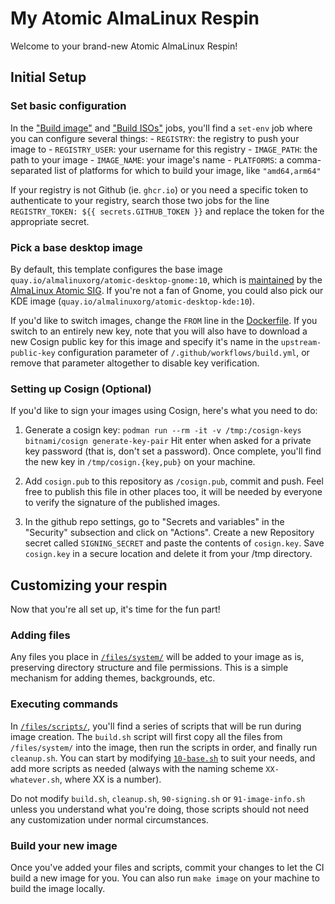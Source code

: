 # My Atomic AlmaLinux Respin

Welcome to your brand-new Atomic AlmaLinux Respin!

## Initial Setup

### Set basic configuration

In the ["Build image"](.github/workflows/build.yml) and ["Build ISOs"](.github/workflows/build-iso.yml) jobs, you'll
find a `set-env` job where you can configure several things:
    - `REGISTRY`: the registry to push your image to
    - `REGISTRY_USER`: your username for this registry
    - `IMAGE_PATH`: the path to your image
    - `IMAGE_NAME`: your image's name
    - `PLATFORMS`: a comma-separated list of platforms for which to build your image, like `"amd64,arm64"`

If your registry is not Github (ie. `ghcr.io`) or you need a specific token to authenticate
to your registry, search those two jobs for the line `REGISTRY_TOKEN: ${{ secrets.GITHUB_TOKEN }}`
and replace the token for the appropriate secret.

### Pick a base desktop image

By default, this template configures the base image `quay.io/almalinuxorg/atomic-desktop-gnome:10`,
which is [maintained](https://github.com/AlmaLinux/atomic-desktop) by the [AlmaLinux Atomic SIG](https://wiki.almalinux.org/sigs/Atomic.html).
If you're not a fan of Gnome, you could also pick our KDE image (`quay.io/almalinuxorg/atomic-desktop-kde:10`).

If you'd like to switch images, change the `FROM` line in the [Dockerfile](Dockerfile).
If you switch to an entirely new key, note that you will also have to download a new Cosign public
key for this image and specify it's name in the `upstream-public-key` configuration
parameter of `/.github/workflows/build.yml`, or remove that parameter altogether to
disable key verification.

### Setting up Cosign (Optional)

If you'd like to sign your images using Cosign, here's what you need to do:

1. Generate a cosign key:
    `podman run --rm -it -v /tmp:/cosign-keys bitnami/cosign generate-key-pair`
    Hit enter when asked for a private key password (that is, don't set a password). Once complete, you'll find the new key in `/tmp/cosign.{key,pub}` on your machine.

2. Add `cosign.pub` to this repository as `/cosign.pub`, commit and push. Feel free to publish this file in other places too, it will be needed by everyone to verify the signature of the published images.

3. In the github repo settings, go to "Secrets and variables" in the "Security" subsection and click on "Actions". Create a new Repository secret called `SIGNING_SECRET` and paste the contents of `cosign.key`. Save `cosign.key` in a secure location and delete it from your /tmp directory.

## Customizing your respin

Now that you're all set up, it's time for the fun part!

### Adding files

Any files you place in [`/files/system/`](files/system/) will be added to your image as is,
preserving directory structure and file permissions. This is a simple mechanism for adding
themes, backgrounds, etc.

### Executing commands

In [`/files/scripts/`](files/scripts/), you'll find a series of scripts that will be run
during image creation. The `build.sh` script will first copy all the files from `/files/system/`
into the image, then run the scripts in order, and finally run `cleanup.sh`. You can start by modifying [`10-base.sh`](files/scripts/10-base.sh)
to suit your needs, and add more scripts as needed (always with the naming scheme `XX-whatever.sh`, where XX is a number).

Do not modify `build.sh`, `cleanup.sh`, `90-signing.sh` or `91-image-info.sh` unless you
understand what you're doing, those scripts should not need any customization under normal circumstances.

### Build your new image

Once you've added your files and scripts, commit your changes to let the CI build a new
image for you. You can also run `make image` on your machine to build the image locally.
